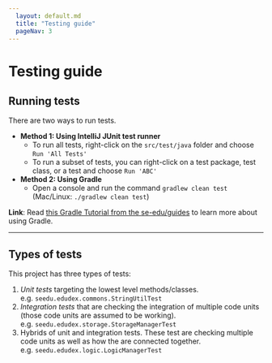 ```yaml
---
  layout: default.md
  title: "Testing guide"
  pageNav: 3
---
```


# Testing guide

<!-- * Table of Contents -->
<page-nav-print />

<!-- -------------------------------------------------------------------------------------------------------------------- -->

## Running tests

There are two ways to run tests.

* **Method 1: Using IntelliJ JUnit test runner**
  * To run all tests, right-click on the `src/test/java` folder and choose `Run 'All Tests'`
  * To run a subset of tests, you can right-click on a test package,
    test class, or a test and choose `Run 'ABC'`
* **Method 2: Using Gradle**
  * Open a console and run the command `gradlew clean test` (Mac/Linux: `./gradlew clean test`)

<box type="info" seamless>

**Link**: Read [this Gradle Tutorial from the se-edu/guides](https://se-education.org/guides/tutorials/gradle.html) to learn more about using Gradle.
</box>

--------------------------------------------------------------------------------------------------------------------

## Types of tests

This project has three types of tests:

1. *Unit tests* targeting the lowest level methods/classes.<br>
   e.g. `seedu.edudex.commons.StringUtilTest`
1. *Integration tests* that are checking the integration of multiple code units (those code units are assumed to be working).<br>
   e.g. `seedu.edudex.storage.StorageManagerTest`
1. Hybrids of unit and integration tests. These test are checking multiple code units as well as how the are connected together.<br>
   e.g. `seedu.edudex.logic.LogicManagerTest`
